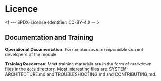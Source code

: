 # Licence

<! --- SPDX-License-Identifier: CC-BY-4.0  -- >

## Documentation and Training

**Operational Documentation**: For maintenance is responsible current developers of the module.

**Training Resources**: Most training materials are in the form of markdown
files in the `docs` directory. Most interesting files are: SYSTEM-ARCHITECTURE.md and TROUBLESHOOTING.md and
CONTRIBUTING.md.
